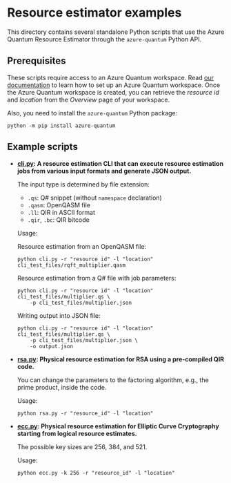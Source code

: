 # Resource estimator examples

This directory contains several standalone Python scripts that use the Azure
Quantum Resource Estimator through the `azure-quantum` Python API.

## Prerequisites

These scripts require access to an Azure Quantum workspace.  Read [our
documentation](https://learn.microsoft.com/azure/quantum/how-to-create-workspace?tabs=payg%2Ctabid-quick)
to learn how to set up an Azure Quantum workspace.  Once the Azure Quantum
workspace is created, you can retrieve the _resource id_ and _location_ from
the _Overview_ page of your workspace.

Also, you need to install the `azure-quantum` Python package:

```shell
python -m pip install azure-quantum
```

## Example scripts

* **[cli.py](https://github.com/microsoft/qdk-python/blob/main/azure-quantum/examples/resource_estimation/cli.py): A resource estimation CLI that can execute resource estimation jobs from various input formats and generate JSON output.**

  The input type is determined by file extension:

  * `.qs`: Q# snippet (without `namespace` declaration)
  * `.qasm`: OpenQASM file
  * `.ll`: QIR in ASCII format
  * `.qir`, `.bc`: QIR bitcode

  Usage:

  Resource estimation from an OpenQASM file:

  ```shell
  python cli.py -r "resource id" -l "location" cli_test_files/rqft_multiplier.qasm
  ```

  Resource estimation from a Q# file with job parameters:

  ```shell
  python cli.py -r "resource id" -l "location" cli_test_files/multiplier.qs \
      -p cli_test_files/multiplier.json
  ```

  Writing output into JSON file:

  ```shell
  python cli.py -r "resource id" -l "location" cli_test_files/multiplier.qs \
      -p cli_test_files/multiplier.json \
      -o output.json
  ```

* **[rsa.py](https://github.com/microsoft/qdk-python/blob/main/azure-quantum/examples/resource_estimation/rsa.py): Physical resource estimation for RSA using a pre-compiled QIR code.**

  You can change the parameters to the factoring algorithm, e.g., the prime product, inside the code.

  Usage:

  ```shell
  python rsa.py -r "resource_id" -l "location"
  ```

* **[ecc.py](https://github.com/microsoft/qdk-python/blob/main/azure-quantum/examples/resource_estimation/ecc.py): Physical resource estimation for Elliptic Curve Cryptography starting from logical resource estimates.**

  The possible key sizes are 256, 384, and 521.

  Usage:

  ```shell
  python ecc.py -k 256 -r "resource_id" -l "location"
  ```
